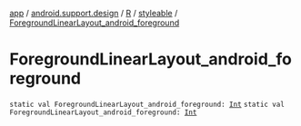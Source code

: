 [app](../../../index.md) / [android.support.design](../../index.md) / [R](../index.md) / [styleable](index.md) / [ForegroundLinearLayout_android_foreground](.)

# ForegroundLinearLayout_android_foreground

`static val ForegroundLinearLayout_android_foreground: `[`Int`](https://kotlinlang.org/api/latest/jvm/stdlib/kotlin/-int/index.html)
`static val ForegroundLinearLayout_android_foreground: `[`Int`](https://kotlinlang.org/api/latest/jvm/stdlib/kotlin/-int/index.html)